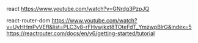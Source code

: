 react 
https://www.youtube.com/watch?v=GNrdg3PzpJQ


react-router-dom 
https://www.youtube.com/watch?v=UyHHmPvVEfI&list=PLC3y8-rFHvwjkxt8TOteFdT_YmzwpBlrG&index=5
https://reactrouter.com/docs/en/v6/getting-started/tutorial


